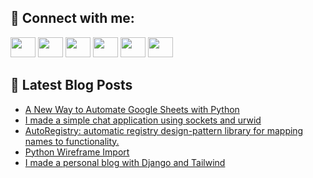 ## 🔎 Connect with me:
[<img height="32" width="40" src="https://cdn.jsdelivr.net/npm/simple-icons@v5/icons/telegram.svg" />](https://t.me/bullbesh)
[<img height="32" width="40" src="https://cdn.jsdelivr.net/npm/simple-icons@v5/icons/vk.svg" />](https://vk.com/bullbesh)
[<img height="32" width="40" src="https://cdn.jsdelivr.net/npm/simple-icons@v5/icons/twitter.svg" />](https://twitter.com/bullbesh1)
[<img height="32" width="40" src="https://cdn.jsdelivr.net/npm/simple-icons@v5/icons/instagram.svg" />](https://www.instagram.com/bullbesh)
[<img height="32" width="40" src="https://cdn.jsdelivr.net/npm/simple-icons@v5/icons/reddit.svg" />](https://www.reddit.com/user/bullbesh)
[<img height="32" width="40" src="https://cdn.jsdelivr.net/npm/simple-icons@v5/icons/youtube.svg" />](https://www.youtube.com/channel/UCtfjRs6uzgq5mfm8S06WTcg)

## 📕 Latest Blog Posts
<!-- BLOG-POST-LIST:START -->
- [A New Way to Automate Google Sheets with Python](https://www.reddit.com/r/Python/comments/uu0s6m/a_new_way_to_automate_google_sheets_with_python/)
- [I made a simple chat application using sockets and urwid](https://www.reddit.com/r/Python/comments/uu0hag/i_made_a_simple_chat_application_using_sockets/)
- [AutoRegistry: automatic registry design-pattern library for mapping names to functionality.](https://www.reddit.com/r/Python/comments/utzcwv/autoregistry_automatic_registry_designpattern/)
- [Python Wireframe Import](https://www.reddit.com/r/Python/comments/utz93c/python_wireframe_import/)
- [I made a personal blog with Django and Tailwind](https://www.reddit.com/r/Python/comments/utyq2p/i_made_a_personal_blog_with_django_and_tailwind/)
<!-- BLOG-POST-LIST:END -->

